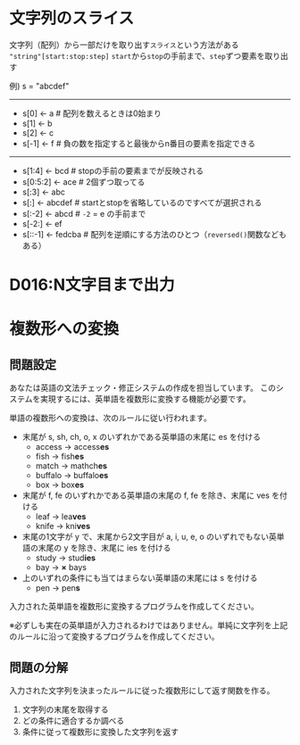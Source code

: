 # 文字列のスライス
文字列（配列）から一部だけを取り出す`スライス`という方法がある  
`"string"[start:stop:step]`
`start`から`stop`の手前まで、`step`ずつ要素を取り出す

例)
s = "abcdef"

---
- s[0] <- a  # 配列を数えるときは0始まり
- s[1] <- b
- s[2] <- c
- s[-1] <- f  # 負の数を指定すると最後からn番目の要素を指定できる

---
- s[1:4] <- bcd  # stopの手前の要素までが反映される
- s[0:5:2] <- ace  # 2個ずつ取ってる
- s[:3] <- abc
- s[:] <- abcdef  # startとstopを省略しているのですべてが選択される
- s[:-2] <- abcd  # `-2` = e の手前まで
- s[-2:] <- ef
- s[::-1] <- fedcba  # 配列を逆順にする方法のひとつ（`reversed()`関数などもある）


# D016:N文字目まで出力




# 複数形への変換

## 問題設定
あなたは英語の文法チェック・修正システムの作成を担当しています。 このシステムを実現するには、英単語を複数形に変換する機能が必要です。

単語の複数形への変換は、次のルールに従い行われます。

- 末尾が s, sh, ch, o, x のいずれかである英単語の末尾に es を付ける
  - access -> access**es**
  - fish -> fish**es**
  - match -> mathch**es**
  - buffalo -> buffalo**es**
  - box -> box**es**
- 末尾が f, fe のいずれかである英単語の末尾の f, fe を除き、末尾に ves を付ける
  - leaf -> lea**ves**
  - knife -> kni**ves**
- 末尾の1文字が y で、末尾から2文字目が a, i, u, e, o のいずれでもない英単語の末尾の y を除き、末尾に ies を付ける
  - study -> stud**ies**
  - bay -> **×** bays
- 上のいずれの条件にも当てはまらない英単語の末尾には s を付ける
  - pen -> pen**s**

入力された英単語を複数形に変換するプログラムを作成してください。

※必ずしも実在の英単語が入力されるわけではありません。単純に文字列を上記のルールに沿って変換するプログラムを作成してください。

## 問題の分解
入力された文字列を決まったルールに従った複数形にして返す関数を作る。
1. 文字列の末尾を取得する
2. どの条件に適合するか調べる
3. 条件に従って複数形に変換した文字列を返す